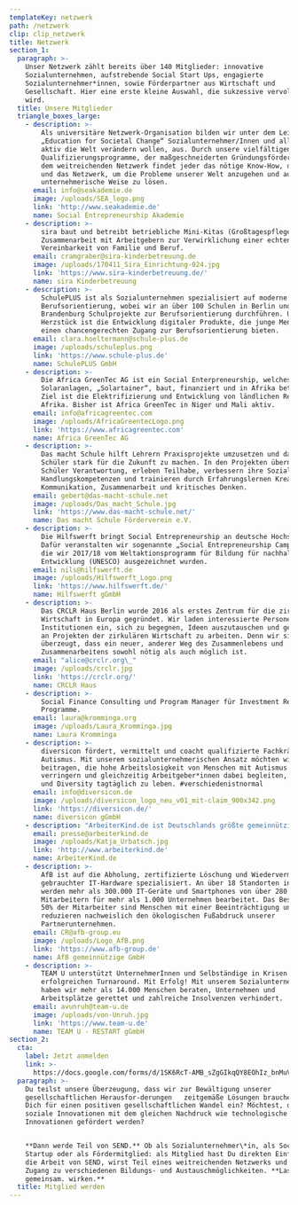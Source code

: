 ```yaml
---
templateKey: netzwerk
path: /netzwerk
clip: clip_netzwerk
title: Netzwerk
section_1:
  paragraph: >-
    Unser Netzwerk zählt bereits über 140 Mitglieder: innovative
    Sozialunternehmen, aufstrebende Social Start Ups, engagierte
    Sozialunternehmer*innen, sowie Förderpartner aus Wirtschaft und
    Gesellschaft. Hier eine erste kleine Auswahl, die sukzessive vervollständigt
    wird.
  title: Unsere Mitglieder
  triangle_boxes_large:
    - description: >-
        Als universitäre Netzwerk-Organisation bilden wir unter dem Leitspruch
        „Education for Societal Change“ Sozialunternehmer/Innen und alle, die
        aktiv die Welt verändern wollen, aus. Durch unsere vielfältigen
        Qualifizierungsprogramme, der maßgeschneiderten Gründungsförderung und
        dem weitreichenden Netzwerk findet jeder das nötige Know-How, die Tools
        und das Netzwerk, um die Probleme unserer Welt anzugehen und auf
        unternehmerische Weise zu lösen.
      email: info@seakademie.de
      image: /uploads/SEA_logo.png
      link: 'http://www.seakademie.de'
      name: Social Entrepreneurship Akademie
    - description: >-
        sira baut und betreibt betriebliche Mini-Kitas (Großtagespflegen) in
        Zusammenarbeit mit Arbeitgebern zur Verwirklichung einer echten
        Vereinbarkeit von Familie und Beruf.
      email: cramgraber@sira-kinderbetreuung.de
      image: /uploads/170411_Sira_Einrichtung-024.jpg
      link: 'https://www.sira-kinderbetreuung.de/'
      name: sira Kinderbetreuung
    - description: >-
        SchulePLUS ist als Sozialunternehmen spezialisiert auf moderne
        Berufsorientierung, wobei wir an über 100 Schulen in Berlin und
        Brandenburg Schulprojekte zur Berufsorientierung durchführen. Unser
        Herzstück ist die Entwicklung digitaler Produkte, die junge Menschen
        einen chancengerechten Zugang zur Berufsorientierung bieten.
      email: clara.hoeltermann@schule-plus.de
      image: /uploads/schuleplus.png
      link: 'https://www.schule-plus.de'
      name: SchulePLUS GmbH
    - description: >-
        Die Africa GreenTec AG ist ein Social Enterpreneurship, welches mobile
        Solaranlagen, „Solartainer“, baut, finanziert und in Afrika betreibt.
        Ziel ist die Elektrifizierung und Entwicklung von ländlichen Regionen in
        Afrika. Bisher ist Africa GreenTec in Niger und Mali aktiv.
      email: info@africagreentec.com
      image: /uploads/AfricaGreentecLogo.png
      link: 'https://www.africagreentec.com'
      name: Africa GreenTec AG
    - description: >-
        Das macht Schule hilft Lehrern Praxisprojekte umzusetzen und damit
        Schüler stark für die Zukunft zu machen. In den Projekten übernehmen
        Schüler Verantwortung, erleben Teilhabe, verbessern ihre Sozial- und
        Handlungskompetenzen und trainieren durch Erfahrungslernen Kreativität,
        Kommunikation, Zusammenarbeit und kritisches Denken.
      email: gebert@das-macht-schule.net
      image: /uploads/Das_macht_Schule.jpg
      link: 'https://www.das-macht-schule.net/'
      name: Das macht Schule Förderverein e.V.
    - description: >-
        Die Hilfswerft bringt Social Entrepreneurship an deutsche Hochschulen!
        Dafür veranstalten wir sogenannte „Social Entrepreneurship Camps“, für
        die wir 2017/18 vom Weltaktionsprogramm für Bildung für nachhaltige
        Entwicklung (UNESCO) ausgezeichnet wurden.
      email: nils@hilfswerft.de
      image: /uploads/Hilfswerft_Logo.png
      link: 'https://www.hilfswerft.de/'
      name: Hilfswerft gGmbH
    - description: >-
        Das CRCLR Haus Berlin wurde 2016 als erstes Zentrum für die zirkuläre
        Wirtschaft in Europa gegründet. Wir laden interessierte Personen und
        Institutionen ein, sich zu begegnen, Ideen auszutauschen und gemeinsam
        an Projekten der zirkulären Wirtschaft zu arbeiten. Denn wir sind davon
        überzeugt, dass ein neuer, anderer Weg des Zusammenlebens und
        Zusammenarbeitens sowohl nötig als auch möglich ist.
      email: "alice@crclr.org\_"
      image: /uploads/crclr.jpg
      link: 'https://crclr.org/'
      name: CRCLR Haus
    - description: >-
        Social Finance Consulting und Program Manager für Investment Readiness
        Programme.
      email: laura@kromminga.org
      image: /uploads/Laura_Kromminga.jpg
      name: Laura Kromminga
    - description: >-
        diversicon fördert, vermittelt und coacht qualifizierte Fachkräfte mit
        Autismus. Mit unserem sozialunternehmerischen Ansatz möchten wir dazu
        beitragen, die hohe Arbeitslosigkeit von Menschen mit Autismus zu
        verringern und gleichzeitig Arbeitgeber*innen dabei begleiten, Inklusion
        und Diversity tagtäglich zu leben. #verschiedenistnormal
      email: info@diversicon.de
      image: /uploads/diversicon_logo_neu_v01_mit-claim_900x342.png
      link: 'https://diversicon.de/'
      name: diversicon gGmbH
    - description: "ArbeiterKind.de ist Deutschlands größte gemeinnützige, spendenfinanzierte Organisation für Studierende der ersten Generation.\_Wir ermutigen Schülerinnen und Schüler aus Familien ohne Hochschulerfahrung dazu, als erste in ihrer Familie zu studieren. 6.000 Ehrenamtliche engagierten sich bundesweit in 75 lokalen ArbeiterKind.de-Gruppen, um Schülerinnen und Schüler über die Möglichkeit eines Studiums zu informieren und sie auf ihrem Weg vom Studieneinstieg bis zum erfolgreichen Studienabschluss und Berufseinstieg zu unterstützen."
      email: presse@arbeiterkind.de
      image: /uploads/Katja_Urbatsch.jpg
      link: 'http://www.arbeiterkind.de'
      name: ArbeiterKind.de
    - description: >-
        AfB ist auf die Abholung, zertifizierte Löschung und Wiedervermarktung
        gebrauchter IT-Hardware spezialisiert. An über 18 Standorten in Europa
        werden mehr als 300.000 IT-Geräte und Smartphones von über 280
        Mitarbeitern für mehr als 1.000 Unternehmen bearbeitet. Das Besondere:
        50% der Mitarbeiter sind Menschen mit einer Beeinträchtigung und wir
        reduzieren nachweislich den ökologischen Fußabdruck unserer
        Partnerunternehmen.
      email: CR@afb-group.eu
      image: /uploads/Logo_AfB.png
      link: 'https://www.afb-group.de'
      name: AfB gemeinnützige GmbH
    - description: >-
        TEAM U unterstützt UnternehmerInnen und Selbständige in Krisen beim
        erfolgreichen Turnaround. Mit Erfolg! Mit unserem Sozialunternehmen
        haben wir mehr als 14.000 Menschen beraten, Unternehmen und
        Arbeitsplätze gerettet und zahlreiche Insolvenzen verhindert.
      email: avunruh@team-u.de
      image: /uploads/von-Unruh.jpg
      link: 'https://www.team-u.de'
      name: TEAM U - RESTART gGmbH
section_2:
  cta:
    label: Jetzt anmelden
    link: >-
      https://docs.google.com/forms/d/1SK6RcT-AMB_sZgGIkqQY8EOhIz_bnMuVSuJ7zCmd4Mg/viewform?edit_requested=true
  paragraph: >-
    Du teilst unsere Überzeugung, dass wir zur Bewältigung unserer
    gesellschaftlichen Herausfor-derungen   zeitgemäße Lösungen brauchen? Setzt
    Dich für einen positiven gesellschaftlichen Wandel ein? Möchtest, dass
    soziale Innovationen mit dem gleichen Nachdruck wie technologische
    Innovationen gefördert werden?


    **Dann werde Teil von SEND.** Ob als Sozialunternehmer\*in, als Social
    Startup oder als Fördermitglied: als Mitglied hast Du direkten Einfluss auf
    die Arbeit von SEND, wirst Teil eines weitreichenden Netzwerks und erhältst
    Zugang zu verschiedenen Bildungs- und Austauschmöglichkeiten. **Lass uns
    gemeinsam. wirken.**
  title: Mitglied werden
---
```


